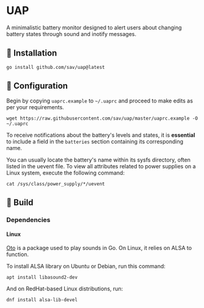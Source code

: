 # UAP

A minimalistic battery monitor designed to alert users about changing battery states through sound and inotify messages.


## 💾 Installation

```
go install github.com/sav/uap@latest
```

## 📝 Configuration

Begin by copying `uaprc.example` to `~/.uaprc` and proceed to make edits as per your requirements.

```
wget https://raw.githubusercontent.com/sav/uap/master/uaprc.example -O ~/.uaprc
```

To receive notifications about the battery's levels and states, it is **essential** to include a field in the `batteries` section containing its corresponding name.

You can usually locate the battery's name within its sysfs directory, often listed in the uevent file. To view all attributes related to power supplies on a Linux system, execute the following command:

```
cat /sys/class/power_supply/*/uevent
```

## 🔨 Build

### Dependencies

#### Linux

[Oto](https://pkg.go.dev/github.com/hajimehoshi/oto) is a package used to play sounds in Go. On Linux, it relies on ALSA to function.

To install ALSA library on Ubuntu or Debian, run this command:

```
apt install libasound2-dev
```

And on RedHat-based Linux distributions, run:

```
dnf install alsa-lib-devel
```
